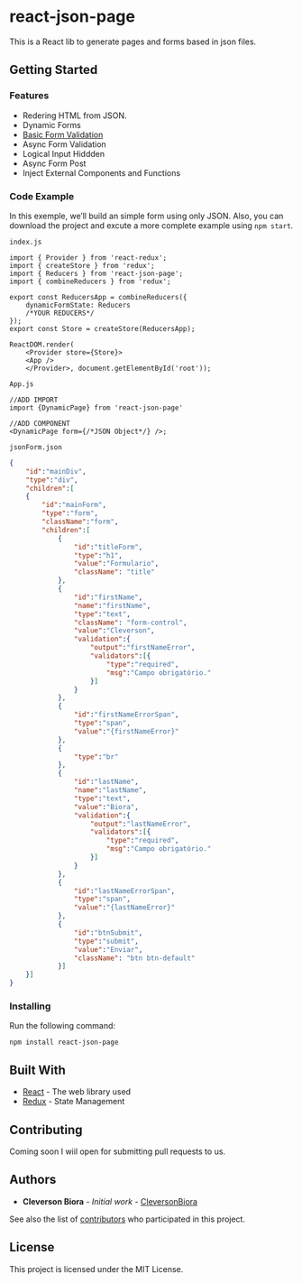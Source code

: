 # react-json-page

This is a React lib to generate pages and forms based in json files.

## Getting Started

### Features

* Redering HTML from JSON.
* Dynamic Forms
* [Basic Form Validation](/react-json-page/BasicValidation)
* Async Form Validation
* Logical Input Hiddden
* Async Form Post
* Inject External Components and Functions

### Code Example

In this exemple, we’ll build an simple form using only JSON.
Also, you can download the project and excute a more complete example using `npm start`.

`index.js`

``` JS
import { Provider } from 'react-redux';
import { createStore } from 'redux';
import { Reducers } from 'react-json-page';
import { combineReducers } from 'redux';

export const ReducersApp = combineReducers({
    dynamicFormState: Reducers
    /*YOUR REDUCERS*/
});
export const Store = createStore(ReducersApp);

ReactDOM.render(
    <Provider store={Store}>
    <App />
    </Provider>, document.getElementById('root'));
```

`App.js`

``` JS
//ADD IMPORT
import {DynamicPage} from 'react-json-page'

//ADD COMPONENT
<DynamicPage form={/*JSON Object*/} />;
```

`jsonForm.json`

``` JSON
{
    "id":"mainDiv",
    "type":"div",
    "children":[
    {
        "id":"mainForm",
        "type":"form",
        "className":"form",
        "children":[
            {  
                "id":"titleForm",
                "type":"h1",
                "value":"Formulario",
                "className": "title"
            },
            {  
                "id":"firstName",
                "name":"firstName",
                "type":"text",
                "className": "form-control",
                "value":"Cleverson",
                "validation":{
                    "output":"firstNameError",
                    "validators":[{
                        "type":"required",
                        "msg":"Campo obrigatório."
                    }]
                }
            },
            {
                "id":"firstNameErrorSpan",
                "type":"span",
                "value":"{firstNameError}"
            },
            {
                "type":"br"
            },
            {  
                "id":"lastName",
                "name":"lastName",
                "type":"text",
                "value":"Biora",
                "validation":{
                    "output":"lastNameError",
                    "validators":[{
                        "type":"required",
                        "msg":"Campo obrigatório."
                    }]
                }
            },
            {
                "id":"lastNameErrorSpan",
                "type":"span",
                "value":"{lastNameError}"
            },
            {  
                "id":"btnSubmit",
                "type":"submit",
                "value":"Enviar",
                "className": "btn btn-default"
            }]
    }]
}
```

### Installing

Run the following command:

`npm install react-json-page`


## Built With

* [React](https://reactjs.org/) - The web library used
* [Redux](https://redux.js.org/) - State Management

## Contributing

Coming soon I wiil open for submitting pull requests to us.

## Authors

* **Cleverson Biora** - *Initial work* - [CleversonBiora](https://github.com/cleversonbiora)

See also the list of [contributors](https://github.com/cleversonbiora/react-json-page/contributors) who participated in this project.

## License

This project is licensed under the MIT License.
